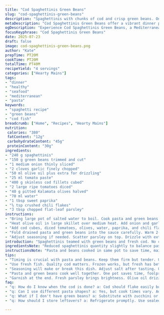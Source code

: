 ```yaml
---
title: "Cod Spaghettinis Green Beans"
slug: "cod-spaghettinis-green-beans"
description: "Spaghettinis with chunks of cod and crisp green beans. Onion and garlic softened in oil first, tomato paste stirred in briefly. Cod cooked with diced fresh tomatoes, Kalamata olives, water, paprika, and chili flakes until just done. Pasta and beans tossed into sauce, warmed through, sprinkled with chopped flat-leaf parsley and drizzled with olive oil. No dairy, nuts, or eggs. Simple, vibrant, and lightly spiced."
metaDescription: "Cod Spaghettinis Green Beans offer a vibrant dinner packed with fresh fish and greens, simple yet satisfying Italian meal bursting with flavor."
ogDescription: "Experience Cod Spaghettinis Green Beans, a Mediterranean delight filled with cod and green beans, elevated by vibrant spices and fresh parsley."
focusKeyphrase: "Cod Spaghettinis Green Beans"
date: 2025-07-23
draft: false
image: cod-spaghettinis-green-beans.png
author: "Kate"
prepTime: PT20M
cookTime: PT20M
totalTime: PT40M
recipeYield: "4 servings"
categories: ["Hearty Mains"]
tags:
- "dinner"
- "healthy"
- "seafood"
- "mediterranean"
- "pasta"
keywords:
- "spaghetti recipe"
- "green beans"
- "cod fish"
breadcrumb: ["Home", "Recipes", "Hearty Mains"]
nutrition: 
 calories: "380"
 fatContent: "12g"
 carbohydrateContent: "45g"
 proteinContent: "30g"
ingredients:
- "240 g spaghettinis"
- "150 g green beans trimmed and cut"
- "1 medium onion thinly sliced"
- "2 cloves garlic finely chopped"
- "50 ml olive oil plus extra for drizzling"
- "25 ml tomato paste"
- "400 g skinless cod fillets cubed"
- "2 large ripe tomatoes diced"
- "40 g pitted Kalamata olives halved"
- "70 ml water"
- "1 tbsp sweet paprika"
- "½ tsp crushed chili flakes"
- "3 tbsp chopped flat-leaf parsley"
instructions:
- "Bring large pot of salted water to boil. Cook pasta and green beans until just tender but firm, about 8-9 minutes. Drain well."
- "Heat olive oil in large skillet over medium heat. Add onion and garlic, cook until softened, about 6 minutes. Stir in tomato paste and cook 1-2 minutes stirring constantly."
- "Add cod cubes, diced tomatoes, olives, water, paprika, and chili flakes. Season lightly with salt and pepper. Cover and simmer 7-9 minutes until cod flakes easily but still moist."
- "Fold drained pasta and green beans into the sauce carefully. Warm 2-3 minutes over low heat, tossing to coat thoroughly."
- "Adjust seasoning if needed. Scatter parsley on top. Drizzle with extra olive oil before serving."
introduction: "Spaghettinis teamed with green beans and fresh cod. No cream, no cheese, just the bare essentials. Garlic and onion softened slowly in good olive oil, then a hit of tomato paste to thicken the base. The cod cubes go in with juicy tomatoes and meaty Kalamata olives, spiced gently with paprika and chili flakes. Simmer until the fish just flakes. The pasta and beans come last, tossed and warmed through. Herbs and olive oil drizzle at the end. Clean, straightforward seafood meal, mediterranean-inspired, light yet filling. No fuss, no dairy, no nuts, no eggs. Just layering flavors and textures. Bright, slurpy, peppered with salty olives and fresh parsley. "
ingredientsNote: "Reduced spaghettinis quantity slightly to balance pasta with sauce. Green beans trimmed for tenderness but cut short for bite. Onion and garlic the flavor base, minced finely for quick cooking. Olive oil is essential here, enough to soften vegetables and carry tomato paste flavor. Used sweet paprika over smoked. Kalamata olives sliced, not crushed, to add texture pockets. Fresh tomatoes diced, not pureed, offering chunks in sauce. Water added to loosen sauce but not too much to dilute flavors. Parsley chopped but added at end keeps freshness. Measurements adjusted by approximately 30 percent from original to yield balanced portioning for sauce and pasta."
instructionsNote: "Pasta and beans cooked in same pot to save time, maintaining al dente bite. Onion and garlic softened over medium heat to avoid browning for mellow flavor. Tomato paste added and cooked briefly to develop taste but avoid bitterness. Fish and vegetables added then covered to simmer gently, ensuring even cooking without breaking fish apart. Timing adjusted slightly to 7-9 minutes for cod doneness. Pasta and beans folded in last, warming through without further cooking, preserving texture. Stirring gentle to keep fish chunks intact. Seasoning adjusted at end to taste since olives add salt. Parsley and olive oil finishing touches added right before serving to keep bright notes alive."
tips:
- "Timing is crucial with pasta and beans. Keep them firm but tender. Use a timer. Drain immediately. Combine with sauce at just the right moment."
- "Use fresh fish. Quality cod matters. Frozen works, but fresh has better flavor. Check for skinless fillets, no bones to worry about. Save time in prep."
- "Seasoning will make or break this dish. Adjust salt after tasting. Olives add brininess. Taste as you cook. Balance spice levels. Adjust according to preference."
- "Pasta and green beans cook well together. One pot saves time, foolproof method ensures beans stay crisp, not mushy. Add them at the right moment, they complement each other."
- "Garnish at the end. Fresh parsley brings brightness. Olive oil drizzle adds richness. Don't skip it. These enhance flavors. Small touches elevate the whole dish."
faq:
- "q: How do I know when the cod is done? a: Cod should flake easily but remain moist. Cook 7-9 minutes, covered. Check doneness without breaking apart."
- "q: Can I use different pasta shapes? a: Yes, but cook times vary. Adjust for larger types like penne. Keep in mind water amount. Don't overcook."
- "q: What if I don't have green beans? a: Substitute with zucchini or snap peas. Adjust cooking time. Keep crunch in mind. Don't over-simmer."
- "q: How should I store leftovers? a: Refrigerate promptly. Use sealed containers. Enjoy within two days. Reheat gently as pasta may soften further."

---
```

